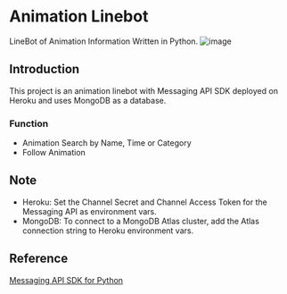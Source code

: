 # Animation Linebot
LineBot of Animation Information Written in Python.
![image](https://github.com/IJung-Lee/Animation_linebot/blob/main/Animate.png)

## Introduction
This project is an animation linebot with Messaging API SDK deployed on Heroku and uses MongoDB as a database.

### Function
* Animation Search by Name, Time or Category
* Follow Animation

## Note
* Heroku: Set the Channel Secret and Channel Access Token for the Messaging API as environment vars.
* MongoDB: To connect to a MongoDB Atlas cluster, add the Atlas connection string to Heroku environment vars.

## Reference
[Messaging API SDK for Python](https://github.com/line/line-bot-sdk-python)
